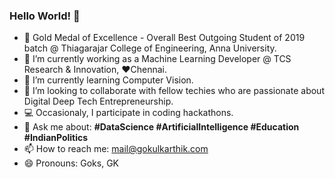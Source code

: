 ### Hello World! 👋
- 🥇 Gold Medal of Excellence - Overall Best Outgoing Student of 2019 batch @ Thiagarajar College of Engineering, Anna University.
- 🔭 I’m currently working as a Machine Learning Developer @ TCS Research & Innovation, ❤️Chennai.
- 🌱 I’m currently learning Computer Vision.
- 👯 I’m looking to collaborate with fellow techies who are passionate about Digital Deep Tech Entrepreneurship.
- 💻 Occasionaly, I participate in coding hackathons.
- 💬 Ask me about: **#DataScience #ArtificialIntelligence #Education #IndianPolitics**
- 📫 How to reach me: mail@gokulkarthik.com
- 😄 Pronouns: Goks, GK
<!--
- ⚡ Fun fact: ...
>>
